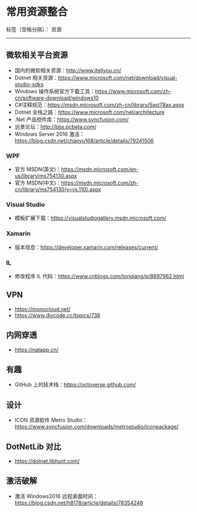 ﻿# 常用资源整合

标签（空格分隔）： 资源

---

## 微软相关平台资源

- 国内的微软相关资源：<http://www.itellyou.cn/>
- Dotnet 相关资源：<https://www.microsoft.com/net/download/visual-studio-sdks>
- Windows 操作系统官方下载工具：<https://www.microsoft.com/zh-cn/software-download/windows10>
- C#注释规范：<https://msdn.microsoft.com/zh-cn/library/5ast78ax.aspx>
- Dotnet 全栈之路：<https://www.microsoft.com/net/architecture>
- .Net 产品控件库：<https://www.syncfusion.com/>
- 远景论坛：<http://bbs.pcbeta.com/>
- Windows Server 2016 激活：<https://blog.csdn.net/chaoyu168/article/details/79241506>

### WPF

- 官方 MSDN(英文)：<https://msdn.microsoft.com/en-us/library/ms754130.aspx>
- 官方 MSDN(中文)：<https://msdn.microsoft.com/zh-cn/library/ms754130(v=vs.110).aspx>

### Visual Studio

- 模板扩展下载：<https://visualstudiogallery.msdn.microsoft.com/>

### Xamarin

- 版本信息：<https://developer.xamarin.com/releases/current/>

### IL

- 修改程序 IL 代码：<https://www.cnblogs.com/tonqiang/p/8697962.html>

## VPN

- <https://monocloud.net/>
- <https://www.diycode.cc/topics/738>

## 内网穿透

- <https://natapp.cn/>

## 有趣

- GitHub 上的技术栈：<https://octoverse.github.com/>

## 设计

- ICON 资源软件 Metro Studio：<https://www.syncfusion.com/downloads/metrostudio/iconpackage/>

## DotNetLib 对比

- <https://dotnet.libhunt.com/>

## 激活破解

- 激活 Windows2016 远程桌面时间：<https://blog.csdn.net/h8178/article/details/78354248>
